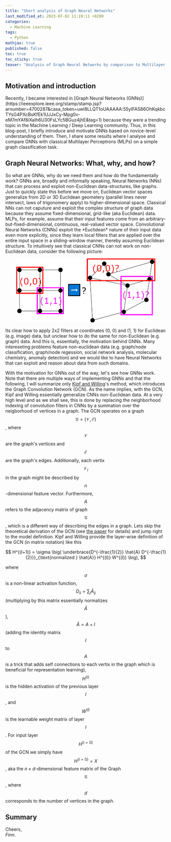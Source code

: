 ```yaml
---
title: "Short analysis of Graph Neural Networks"
last_modified_at: 2023-07-02 11:19:11 +0200
categories:
  - Machine Learning
tags:
  - Python
mathjax: true
published: false
toc: true
toc_sticky: true
teaser: "Analysis of Graph Neural Networks by comparison to Multilayer Perceptrons on a simple graph-classification task."
---
```


<h2 id="motivation">Motivation and introduction</h2>
Recently, I became interested in [Graph Neural Networks (GNNs)](https://ieeexplore.ieee.org/stamp/stamp.jsp?arnumber=4700287&casa_token=uwI8LLQT1oUAAAAA:55yIFAS86OhKqkbcTYsG4PXcBsKfEk1UJJxCy-Mpg0v-eM7mYAf8iXaIh6U30FsLYc5BGuz4jhE&tag=1) because they were a trending topic in the Machine Learning / Deep Learning community. Thus, in this blog-post, I briefly introduce and motivate GNNs based on novice-level understanding of them. Then, I share some results where I analyse and compare GNNs with classical Multilayer Perceptrons (MLPs) on a simple graph classification task.
<br>


<h2 id="gnns">Graph Neural Networks: What, why, and how?</h2>
So what are GNNs, why do we need them and how do the fundamentally work? GNNs are, broadly and informally speaking, Neural Networks (NNs) that can process and exploit non-Euclidean data-structures, like graphs. Just to quickly state this before we move on, Euclidean vector spaces generalize from 2D or 3D Euclidean geometery (parallel lines never intersect, laws of trigonomery apply) to higher-dimensional space. Classical NNs can not caputure and exploit the complex structure of graph data because they assume fixed-dimensional, grid-like (aka Euclidean) data. MLPs, for example, assume that their input features come from an arbitrary-but-fixed-dimensional, continuous, real-valued vector space. Convolutional Neural Networks (CNNs) exploit the *Euclidean* nature of their input data even more explicitly, since they learn local filters that are applied over the entire input space in a sliding-window manner, thereby assuming Euclidean structure. To intuitively see that classical CNNs can not work on non-Euclidean data, consider the following picture:  
<p style="text-align: center;">
<img src="/assets/img/gnns/grid_to_graph.png" style="height: 200px;">
</p>

Its clear how to apply 2x2 filters at coordinates (0, 0) and (1, 1) for Euclidean (e.g. image) data, but unclear how to do the same for non-Euclidean (e.g. graph) data.
And this is, essentially, the motivation behind GNNs. Many intereseting problems feature non-euclidean data (e.g. graph/node classification, graph/node regession, social network analysis, molecular chemistry, anomaly detection) and we would like to have Neural Networks that can exploit and reason about data from such domains.

With the motivation for GNNs out of the way, let's see how GNNs work. Note that there are multiple ways of implementing GNNs and that the following, I will summarize only [Kipf and Willing](https://arxiv.org/pdf/1609.02907.pdf)'s method, which introduces the Graph Convolution Network (GCN). 
As the name implies, with the GCN, Kipf and Willing essentially generalize CNNs non-Euclidean data. 
At a very high level and as we shall see, this is done by replacing the neighborhood indexing of convolution filters in CNNs by a summation over the neigborhood of vertices in a graph. 
The GCN operates on a graph $$\mathcal{G = (V, E)}$$, where $$\mathcal{V}$$ are the graph's vertices and $$\mathcal{E}$$ are the graph's edges. Additionally, each vertix $$\mathcal{V}_i$$ in the graph might be described by $$n$$-dimensional feature vector. 
Furthermore, $$A$$ refers to the adjacency matrix of graph $$\mathcal{G}$$, which is a different way of describing the edges in a graph. Lets skip the theoretical derivation of the GCN (see [the paper](https://arxiv.org/pdf/1609.02907.pdf) for details) and jump right to the model definition. Kipf and Willing provide the layer-wise definition of the GCN (in matrix notation) like this

$$
H^{(l+1)} = \sigma \big( \underbrace{D^{-\frac{1}{2}} \hat{A} D^{-\frac{1}{2}}}_{\text{normalized } \hat{A}} H^{(l)} W^{(l)} \big),
$$

where $$\sigma$$ is a non-linear activation function, $$D_{ii} = \sum_j \hat{A}_{ij}$$ (multiplying by this matrix essentially normalizes $$\hat{A}$$), $$\hat{A} = A + I$$ (adding the identity matrix $$I$$ to $$A$$ is a trick that adds self connections to each vertix in the graph which is beneficial for representation learning), $$H^{(l)}$$ is the hidden activation of the previous layer $$l$$, and $$W^{(l)}$$ is the learnable weight matrix of layer $$l$$. For input layer $$H^{(l=0)}$$ of the GCN we simply have $$H^{(l=0)} = X$$, aka the $n \times d$-dimensional feature matrix of the Graph $$\mathcal{G}$$, where $$d$$ corresponds to the number of vertices in the graph. 



<h2 id="summary">Summary</h2>

Cheers,<br>
*Finn*.
<br>
